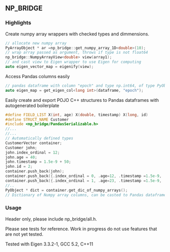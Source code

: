 ## NP_BRIDGE

### Highlights

Create numpy array wrappers with checked types and dimmensions.

```c++
// allocate new numpy array
PyArrayObject * ar =np_bridge::get_numpy_array_1D<double>(10);
// wrap array passed as argument, throws if type is not float64
np_bridge::NumpyArrayView<double> view(array1);
// and cast view to Eigen wrapper to use Eigen for computing
auto eigen_vector_map = eigenify(view);
```

Access Pandas columns easily

```c++
// pandas dataframe with column "epoch" and type np.int64, of type PyObject* (throws if wrong dtype, not a dataframe etc).
auto eigen_map = get_eigen_col<long int>(dataframe, "epoch");
```


Easily create and export POJO C++ structures to Pandas dataframes with autogenerated boilerplate

```c++
#define FIELD_LIST X(int, age) X(double, timestamp) X(long, id) 
#define STRUCT_NAME Customer
#include <np_bridge/PandasSerializable.h>
//...
//...
// Automatically defined types
CustomerVector container;
Customer john;
john.index_ordinal = 12;
john.age = 40;
john.timestamp = 1.5e-9 + 50;
john.id = 2;
container.push_back(john);
container.push_back({.index_ordinal = 0, .age=12, .timestamp =1.5e-9, .id=0});
container.push_back({.index_ordinal = 1, .age=23, .timestamp =1.5e-9, .id=1});
//..
PyObject * dict = container.get_dic_of_numpy_arrays();
// Dictionary of Numpy array columns, can be casted to Pandas dataframe from python

```

### Usage

Header only, please include np_bridge/all.h.

Please see tests for reference. Work in progress do not use features that are not yet tested.

Tested with Eigen 3.3.2-1, GCC 5.2, C++11



